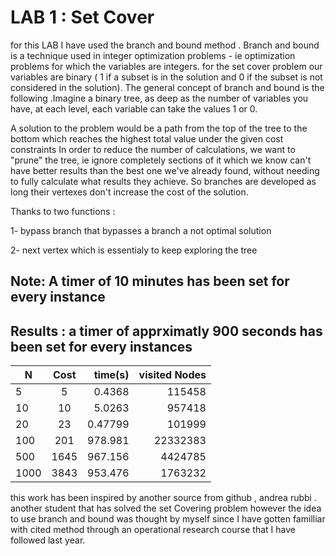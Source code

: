 # LAB 1 : Set Cover 
for this LAB I have used the branch and bound method .
Branch and bound is a technique used in integer optimization problems - ie optimization problems for which the variables are integers.
for the set cover problem our variables are binary ( 1 if a subset is in the solution and 0 if the subset is not considered in the solution).
The general concept of branch and bound is the following .Imagine a binary tree, as deep as the number of variables you have, at each level, each variable can take the values 1 or 0.

A solution to the problem would be a path from the top of the tree to the bottom which reaches the highest total value under the given cost constraints
In order to reduce the number of calculations, we want to "prune" the tree, ie ignore completely sections of it which we know can't have better results than the best one we've already found, without needing to fully calculate what results they achieve. So branches are developed as long their vertexes don't increase the cost of the solution. 

Thanks to two functions : 

1-  bypass branch that bypasses a branch a not optimal solution 

2-  next vertex which is essentialy to keep exploring the tree 

## Note: A timer of 10 minutes has been set for every instance

## Results : a timer of apprximatly 900 seconds has been set for every instances 
| N     | Cost        | time(s)    |visited Nodes  |
| ----- |:-----------:| ----------:|--------------:|
|  5    |     5       |    0.4368  |    115458     |
|  10   |     10      |    5.0263  |    957418     |
|  20   |     23      |    0.47799 |    101999     |
|  100  |     201     |    978.981 |    22332383   |
|  500  |     1645    |    967.156 |    4424785    |
|  1000 |     3843    |    953.476 |    1763232    |


this work has been inspired by another source from github , andrea rubbi . another student that has solved the set Covering problem however the idea to use branch and bound was thought by myself since I have gotten familliar with cited method through an operational research course that I have followed last year. 

